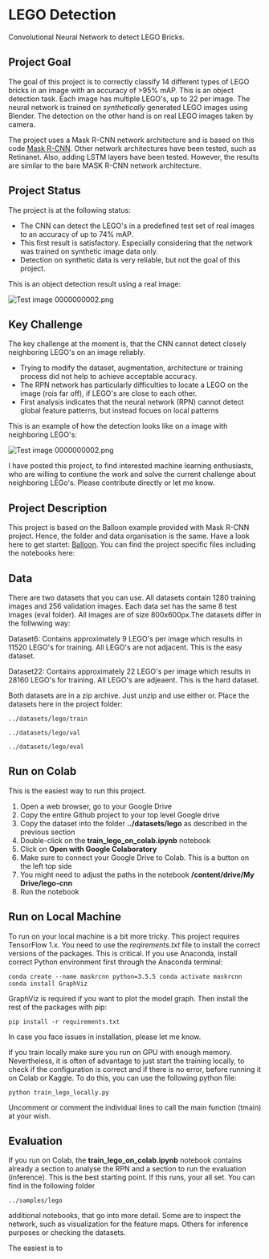 # LEGO Detection
Convolutional Neural Network to detect LEGO Bricks.

## Project Goal

The goal of this project is to correctly classify 14 different types of LEGO bricks in an image with an accuracy of >95% mAP. This is an object detection task. Each image has multiple LEGO's, up to 22 per image. The neural network is trained on *synthetically* generated LEGO images using Blender. The detection on the other hand is on real LEGO images taken by camera. 

The project uses a Mask R-CNN network architecture and is based on this code [Mask R-CNN](https://github.com/matterport/Mask_RCNN). Other network architectures have been tested, such as Retinanet. Also, adding LSTM layers have been tested. However, the results are similar to the bare MASK R-CNN network architecture.

## Project Status

The project is at the following status:
 
- The CNN can detect the LEGO's in a predefined test set of real images to an accuracy of up to 74% mAP.
- This first result is satisfactory. Especially considering that the network was trained on synthetic image data only.
- Detection on synthetic data is very reliable, but not the goal of this project.

This is an object detection result using a real image:

![Test image 0000000002.png](https://github.com/deeepwin/lego-cnn/maskrcnn/datasets/lego/eval/0000000002.png?raw=true "Title")

## Key Challenge

The key challenge at the moment is, that the CNN cannot detect closely neighboring LEGO's on an image reliably.

- Trying to modify the dataset, augmentation, architecture or training process did not help to achieve acceptable accuracy.
- The RPN network has particularly difficulties to locate a LEGO on the image (rois far off), if LEGO's are close to each other.
- First analysis indicates that the neural network (RPN) cannot detect global feature patterns, but instead focues on local patterns

This is an example of how the detection looks like on a image with neighboring LEGO's: 

![Test image 0000000002.png](https://github.com/deeepwin/lego-cnn/maskrcnn/datasets/lego/eval/0000000002.png?raw=true "Title")

I have posted this project, to find interested machine learning enthusiasts, who are willing to contiune the work and solve the current challenge about neighboring LEGo's. Please contribute directly or let me know.

## Project Description

This project is based on the Balloon example provided with Mask R-CNN project. Hence, the folder and data organisation is the same. Have a look here to get startet:  [Balloon](https://github.com/matterport/Mask_RCNN/tree/master/samples/balloon). You can find the project specific files including the notebooks here:


## Data

There are two datasets that you can use. All datasets contain 1280 training images and 256 validation images. Each data set has the same 8 test images (eval folder). All images are of size 800x600px.The datasets differ in the follwwing way:

Dataset6: Contains approximately 9 LEGO's per image which results in 11520 LEGO's for training. All LEGO's are not adjacent. This is the easy dataset.

Dataset22: Contains approximately 22 LEGO's per image which results in 28160 LEGO's for training. All LEGO's are adjeaent. This is the hard dataset.

Both datasets are in a zip archive. Just unzip and use either or. Place the datasets here in the project folder:

`../datasets/lego/train`

`../datasets/lego/val`

`../datasets/lego/eval`

## Run on Colab

This is the easiest way to run this project.

1. Open a web browser, go to your Google Drive 
2. Copy the entire Github project to your top level Google drive
2. Copy the dataset into the folder **../datasets/lego** as described in the previous section
4. Double-click on the **train_lego_on_colab.ipynb** notebook
5. Click on **Open with Google Colaboratory**
6. Make sure to connect your Google Drive to Colab. This is a button on the left top side
7. You might need to adjust the paths in the notebook **/content/drive/My Drive/lego-cnn**
8. Run the notebook


## Run on Local Machine

To run on your local machine is a bit more tricky. This project requires TensorFlow 1.x. You need to use the *reqirements.txt* file to install the correct versions of the packages. This is critical. If you use Anaconda, install correct Python environment first through the Anaconda terminal:
  
`conda create --name maskrcnn python=3.5.5
conda activate maskrcnn
conda install GraphViz`

GraphViz is required if you want to plot the model graph. Then install the rest of the packages with pip:

`pip install -r requirements.txt`

In case you face issues in installation, please let me know.

If you train locally make sure you run on GPU with enough memory. Nevertheless, it is often of advantage to just start the training locally, to check if the configuration is correct and if there is no error, before running it on Colab or Kaggle. To do this, you can use the following python file:

`python train_lego_locally.py`

Uncomment or comment the individual lines to call the main function (tmain) at your wish.

## Evaluation

If you run on Colab, the **train_lego_on_colab.ipynb** notebook contains already a section to analyse the RPN and a section to run the evaluation (inference). This is the best starting point. If this runs, your all set. You can find in the following folder

`../samples/lego`

additional notebooks, that go into more detail. Some are to inspect the network, such as visualization for the feature maps. Others for inference purposes or checking the datasets.















The easiest is to 

